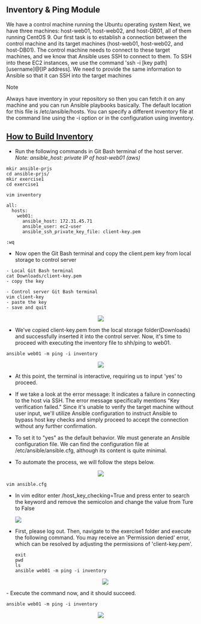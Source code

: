 ## Inventory & Ping Module
We have a control machine running the Ubuntu operating system Next, we have three machines: host-web01, host-web02, and host-DB01, all of them running CentOS 9. Our first task is to establish a connection between the control machine and its target machines (host-web01, host-web02, and host-DB01). The control machine needs to connect to these target machines, and we know that Ansible uses SSH to connect to them. To SSH into these EC2 instances, we use the command 'ssh -i [key path] [username]@[IP address]. We need to provide the same information to Ansible so that it can SSH into the target machines

>[!Note]
> Always have inventory in your repository so then you can fetch it on any machine and you can run Ansible playbooks basically. The default location for this file is /etc/ansible/hosts. You can specify a different inventory file at the command line using the -i <path> option or in the configuration using inventory.


## <a href="https://docs.ansible.com/ansible/latest/inventory_guide/intro_inventory.html" target="_blank"> How to Build Inventory </a>
- Run the following commands in Git Bash terminal of the host server. _Note: ansible_host: private IP of host-web01 (aws)_

```
mkir ansible-prjs
cd ansible-prjs/
mkir exercise1
cd exercise1

vim inventory

all:
  hosts:
    web01:
      ansible_host: 172.31.45.71
      ansible_user: ec2-user
      ansible_ssh_private_key_file: client-key.pem

:wq
```
- Now open the Git Bash terminal and copy the client.pem key from local storage to control server
```
- Local Git Bash terminal
cat Downloads/client-key.pem
- copy the key

- Control server Git Bash terminal
vim client-key
- paste the key
- save and quit

```
<p align="center">
  <img src="https://github.com/k-mughal/Ansible/assets/18217530/9c1a82bb-dbd2-4f33-aa8b-872833e3e31a">
</p>

- We've copied client-key.pem from the local storage folder(Downloads) and successfully inserted it into the control server. Now, it's time to proceed with executing the inventory file to shh/ping to web01.
  

```
ansible web01 -m ping -i inventory

```
<p align="center">
  <img src="https://github.com/k-mughal/Ansible/assets/18217530/247bbcba-299f-457d-baa2-20344ff51887">
</p>

- At this point, the terminal is interactive, requiring us to input 'yes' to proceed. 
  
- If we take a look at the error message: It indicates a failure in connecting to the host via SSH. The error message specifically mentions "Key verification failed." Since it's unable to verify the target machine without user input, we'll utilize Ansible configuration to instruct Ansible to bypass host key checks and simply proceed to accept the connection without any further confirmation.
 
-  To set it to "yes" as the default behavior. We must generate an Ansible configuration file. We can find the configuration file at /etc/ansible/ansible.cfg, although its content is quite minimal.
-  To automate the process, we will follow the steps below.
<p align="center">
  <img src="https://github.com/k-mughal/Ansible/assets/18217530/d1daa8c1-aa78-4d64-82ec-9791795ccc83">
</p>

```
vim ansible.cfg
```
- In vim editor enter /host_key_checking=True and press enter to search the keyword and remove the semicolon and change the value from Ture to False
  <p align="left">
  <img src="https://github.com/k-mughal/Ansible/assets/18217530/3a8fbb92-59b7-4bca-8ce6-3a6582571fff">
</p>

- First, please log out. Then, navigate to the exercise1 folder and execute the following command. You may receive an 'Permission denied' error, which can be resolved by adjusting the permissions of 'client-key.pem'.
  ```
  exit
  pwd
  ls
  ansible web01 -m ping -i inventory
  ```
  <p align="center">
  <img src="https://github.com/k-mughal/Ansible/assets/18217530/a1f97429-37af-4314-8629-d6f454d1eaaa">
</p>
- Execute the command now, and it should succeed.

```
ansible web01 -m ping -i inventory
```

<p align="center">
  <img src="https://github.com/k-mughal/Ansible/assets/18217530/bb56982c-d22b-4a65-af41-7682f052c295">
</p>




  

